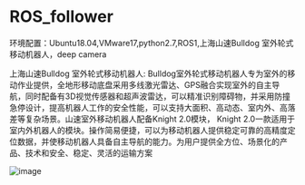 # ROS_follower
环境配置：Ubuntu18.04,VMware17,python2.7,ROS1,上海山速Bulldog  室外轮式移动机器人，deep camera


上海山速Bulldog  室外轮式移动机器人: Bulldog室外轮式移动机器⼈专为室外的移动作业提供，全地形移动底盘采⽤多线激光雷达、GPS融合实现室外的⾃主导航，同时配备有3D视觉传感器和超声波雷达，可以精准识别障碍物，并采⽤防撞急停设计，提⾼机器人工作的安全性能，可以支持大面积、高动态、室内外、高落差等复杂场景。山速室外移动机器人配备Knight 2.0模块， Knight 2.0一款适用于室内外机器人的模块。操作简易便捷，可以为移动机器人提供稳定可靠的高精度定位数据，并使移动机器人具备自主导航的能力。为用户提供全方位、场景化的产品、技术和安全、稳定、灵活的运输方案


![image](https://user-images.githubusercontent.com/53653523/210472035-ad2c787c-3132-44c3-8cd0-1a0c2dd0951d.png)


